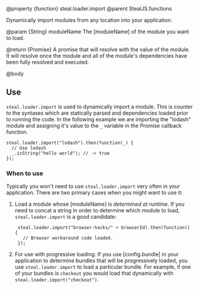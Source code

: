 @property {function} steal.loader.import
@parent StealJS.functions

Dynamically import modules from any location into your application.

@param {String} moduleName The [moduleName] of the module you want to load.

@return {Promise} A promise that will resolve with the value of the module. It will resolve once the module and all of the module's dependencies have been fully resolved and executed.

@body

## Use

`steal.loader.import` is used to dynamically import a module. This is counter to the syntaxes which are statically parsed and dependencies loaded prior to running the code. In the following example we are importing the "lodash" module and assigning it's value to the `_` variable in the Promise callback function.

    steal.loader.import("lodash").then(function(_) {
      // Use lodash
      _.isString("hello world"); // -> true
    });

### When to use

Typically you won't need to use `steal.loader.import` very often in your application. There are two primary cases when you might want to use it:

1. Load a module whose [moduleName] is _determined at runtime_. If you need to concat a string in order to determine which module to load, `steal.loader.import` is a good candidate:

        steal.loader.import("browser-hacks/" + browserId).then(function() {
          // Browser workaround code loaded.
        });

2. For use with progressive loading. If you use [config.bundle] in your application to determine bundles that will be progressively loaded, you use `steal.loader.import` to load a particular bundle. For example, if one of your bundles is `checkout` you would load that dynamically with `steal.loader.import("checkout")`.

